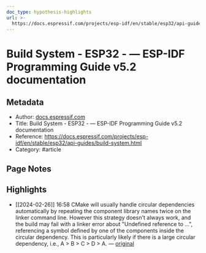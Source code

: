 ```yaml
---
doc_type: hypothesis-highlights
url: >-
  https://docs.espressif.com/projects/esp-idf/en/stable/esp32/api-guides/build-system.html
---
```


# Build System - ESP32 - — ESP-IDF Programming Guide v5.2 documentation

## Metadata
- Author: [docs.espressif.com]()
- Title: Build System - ESP32 - — ESP-IDF Programming Guide v5.2 documentation
- Reference: https://docs.espressif.com/projects/esp-idf/en/stable/esp32/api-guides/build-system.html
- Category: #article

## Page Notes
## Highlights
- [[2024-02-26]] 16:58 CMake will usually handle circular dependencies automatically by repeating the component library names twice on the linker command line. However this strategy doesn't always work, and the build may fail with a linker error about "Undefined reference to ...", referencing a symbol defined by one of the components inside the circular dependency. This is particularly likely if there is a large circular dependency, i.e., A > B > C > D > A. — [original](https://hyp.is/1FSrYNS_Ee6QlveWNii12Q/docs.espressif.com/projects/esp-idf/en/stable/esp32/api-guides/build-system.html)




